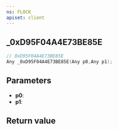 ```yaml
---
ns: FLOCK
apiset: client
---
```

## _0xD95F04A4E73BE85E

```c
// 0xD95F04A4E73BE85E
Any _0xD95F04A4E73BE85E(Any p0,Any p1);
```


## Parameters
* **p0**:
* **p1**:

## Return value
